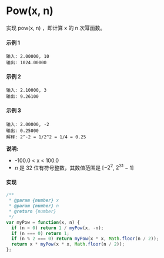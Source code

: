 # Pow(x, n)

实现 pow(x, n) ，即计算 x 的 n 次幂函数。

#### 示例 1

```
输入: 2.00000, 10
输出: 1024.00000
```

#### 示例 2

```
输入: 2.10000, 3
输出: 9.26100
```

#### 示例 3

```
输入: 2.00000, -2
输出: 0.25000
解释: 2^-2 = 1/2^2 = 1/4 = 0.25
```

**说明:**

+ -100.0 < x < 100.0
+ *n* 是 32 位有符号整数，其数值范围是 [$−2^2$, $2^31$ − 1]

#### 实现

```js
/**
 * @param {number} x
 * @param {number} n
 * @return {number}
 */
var myPow = function(x, n) {
  if (n < 0) return 1 / myPow(x, -n);
  if (n === 0) return 1;
  if (n % 2 === 0) return myPow(x * x, Math.floor(n / 2));
  return x * myPow(x * x, Math.floor(n / 2));
};
```
